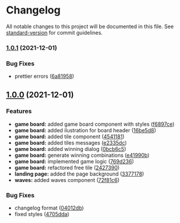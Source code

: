 # Changelog

All notable changes to this project will be documented in this file. See [standard-version](https://github.com/conventional-changelog/standard-version) for commit guidelines.

### [1.0.1](https://github.com/RazvanRauta/work-from-home/compare/v1.0.0...v1.0.1) (2021-12-01)

### Bug Fixes

- prettier errors ([6a81958](https://github.com/RazvanRauta/work-from-home/commit/6a819588f937aa9bd0e429a2fc6fd666c31f11a3))

## [1.0.0](https://github.com/RazvanRauta/work-from-home/compare/v0.1.3...v1.0.0) (2021-12-01)

### Features

- **game board:** added game board component with styles ([f6897ce](https://github.com/RazvanRauta/work-from-home/commit/f6897ce4c4e0b8e5e94bd9949bed3d07636d543e))
- **game board:** added ilustration for board header ([16be5d8](https://github.com/RazvanRauta/work-from-home/commit/16be5d8f7a8a0b0c9449135f6a63b1e29bf5f838))
- **game board:** added tile component ([4541181](https://github.com/RazvanRauta/work-from-home/commit/4541181e06e41f3f804cbbebf3376cd51c0be09e))
- **game board:** added tiles messages ([e2335dc](https://github.com/RazvanRauta/work-from-home/commit/e2335dceabf4ddbdd6b348cd4898b56dbeff2397))
- **game board:** added winning dialog ([0bcb6c5](https://github.com/RazvanRauta/work-from-home/commit/0bcb6c5c486173bb8c9bf7b3bf1138845eb81b7e))
- **game board:** generate winning combinations ([e41990b](https://github.com/RazvanRauta/work-from-home/commit/e41990b810e05a7167faf8514071d795734dde0d))
- **game board:** implemented game logic ([769d236](https://github.com/RazvanRauta/work-from-home/commit/769d236e7e25465ce26c964a4b798078e738a19d))
- **game board:** refactored free tile ([2427390](https://github.com/RazvanRauta/work-from-home/commit/24273908cf58c90746203d1bc76f4dfed2dabdb8))
- **landing page:** added the page background ([3377178](https://github.com/RazvanRauta/work-from-home/commit/33771780e324c9819b61b323756dedabeab6a343))
- **waves:** added waves component ([72f81c6](https://github.com/RazvanRauta/work-from-home/commit/72f81c67b4cf78281f3c03107dabb4378eb71517))

### Bug Fixes

- changelog format ([04012db](https://github.com/RazvanRauta/work-from-home/commit/04012dbb47747e53ef473dc79dce857e29fd0c67))
- fixed styles ([4705dda](https://github.com/RazvanRauta/work-from-home/commit/4705dda65f1d53049defc6d8664f6079c77e986d))
